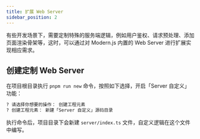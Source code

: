 ```yaml
---
title: 扩展 Web Server
sidebar_position: 2
---
```


有些开发场景下，需要定制特殊的服务端逻辑，例如用户鉴权、请求预处理、添加页面渲染骨架等，这时，可以通过对 Modern.js 内置的 Web Server 进行扩展实现相应需求。

## 创建定制 Web Server


在项目根目录执行 `pnpm run new` 命令，按照如下选择，开启「Server 自定义」功能：


```bash
? 请选择你想要的操作： 创建工程元素
? 创建工程元素： 新建「Server 自定义」源码目录
```

执行命令后，项目目录下会新建 `server/index.ts` 文件，自定义逻辑在这个文件中编写。

